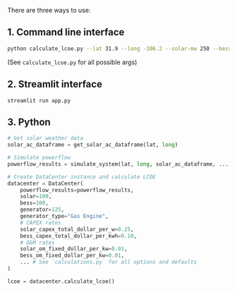There are three ways to use:

## 1. Command line interface
```bash
python calculate_lcoe.py --lat 31.9 --long -106.2 --solar-mw 250 --bess-mw 650 --generator-mw 125 --datacenter-load-mw 100
```

(See `calculate_lcoe.py` for all possible args)

## 2. Streamlit interface
`streamlit run app.py`

## 3. Python
```python
# Get solar weather data
solar_ac_dataframe = get_solar_ac_dataframe(lat, long)

# Simulate powerflow
powerflow_results = simulate_system(lat, long, solar_ac_dataframe, ...)

# Create DataCenter instance and calculate LCOE
datacenter = DataCenter(
    powerflow_results=powerflow_results,
    solar=100, 
    bess=100, 
    generator=125, 
    generator_type="Gas Engine",
    # CAPEX rates
    solar_capex_total_dollar_per_w=0.25,
    bess_capex_total_dollar_per_kwh=0.10,
    # O&M rates
    solar_om_fixed_dollar_per_kw=0.01,
    bess_om_fixed_dollar_per_kw=0.01,
    ... # See `calculations.py` for all options and defaults
)

lcoe = datacenter.calculate_lcoe()
```

